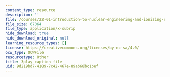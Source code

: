 ```yaml
---
content_type: resource
description: ''
file: /courses/22-01-introduction-to-nuclear-engineering-and-ionizing-radiation-fall-2016/9d219bd741897c42467e89ab68bc1bef_KWaGHCjsSAM.srt
file_size: 67064
file_type: application/x-subrip
hide_download: true
hide_download_original: null
learning_resource_types: []
license: https://creativecommons.org/licenses/by-nc-sa/4.0/
ocw_type: OCWFile
resourcetype: Other
title: 3play caption file
uid: 9d219bd7-4189-7c42-467e-89ab68bc1bef
---
```

